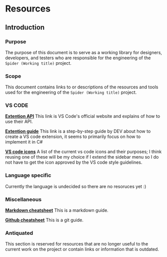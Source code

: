 # Resources 
## Introduction 
### Purpose 
The purpose of this document is to serve as a working library for designers, developers, and testers who are responsible for the engineering of the `Spider (Working title)` project. 

### Scope
This document contains links to or descriptions of the resources and tools used for the engineering of the `Spider (Working title)` project.

### VS CODE 
**[Extention API](https://code.visualstudio.com/api)**
This link is VS Code's official website and explains of how to use their API.

**[Extention guide](https://dev.to/raxcodes/how-to-create-your-own-vs-code-extension-a-simple-step-by-step-guide-94)**
This link is a step-by-step guide by DEV about how to create a VS code extension, it seems to primarily focus on how to implement it in C#

**[VS code icons](https://code.visualstudio.com/api/references/icons-in-labels#icon-listing)** A list of the current vs code icons and their purposes; I think reusing one of these will be my choice if I extend the sidebar menu so I do not have to get the icon approved by the VS code style guidelines. 

### Language specific
Currently the language is undecided so there are no resoruces yet :)

### Miscellaneous
**[Markdown cheatsheet](https://www.markdownguide.org/cheat-sheet/)** This is a markdown guide.

**[Github cheatsheet](https://education.github.com/git-cheat-sheet-education.pdf)**
This is a git guide.

### Antiquated
This section is reserved for resources that are no longer useful to the current work on the project or contain links or information that is outdated.
